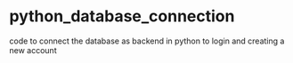 # python_database_connection
code to connect the database as backend in python to login and creating a new account
